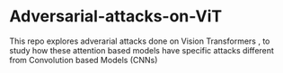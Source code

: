 # Adversarial-attacks-on-ViT
This repo explores adverarial attacks done on Vision Transformers , to study how these attention based models have specific attacks different from Convolution based Models (CNNs)
